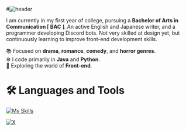 #![header](https://capsule-render.vercel.app/api?type=rounded&height=100&color=gradient&text=👋%20Welcome!%20I'm%20Yuu&fontColor=ffffff&fontSize=50&fontAlign=48&reversal=false&fontAlignY=53)

I am currently in my first year of college, pursuing a **Bachelor of Arts in Communication ⌈ BAC ⌋**. An active English and Japanese writer, and a programmer developing Discord bots. Not very skilled at design yet, but continuously learning to improve front-end development skills.

📚 Focused on **drama**, **romance**, **comedy**, and **horror genres**.<br>
⚙️ I code primarily in **Java** and **Python**.<br>
🔎 Exploring the world of **Front-end**.

# 🛠️ Languages and Tools

[![My Skills](https://skillicons.dev/icons?i=java,js,nodejs,py,bots,kotlin,visualstudio)](https://skillicons.dev)

[![X](https://img.shields.io/badge/x-logo?style=for-the-badge&logo=x&logoColor=white&color=%23000000)](https://x.com/xyukuri)
